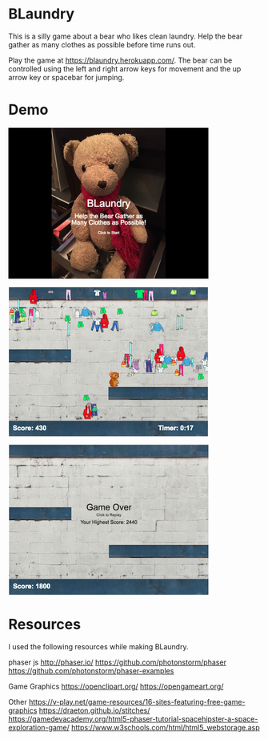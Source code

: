 # BLaundry

This is a silly game about a bear who likes clean laundry.  Help the bear gather as many clothes as possible before time runs out.

Play the game at https://blaundry.herokuapp.com/.  The bear can be controlled using the left and right arrow keys for movement and the up arrow key or spacebar for jumping.

# Demo

![BLaundry01](/screenshots/BLaundry01.png?raw=true "Screenshot1")

![BLaundry02](/screenshots/BLaundry02.png?raw=true "Screenshot2")

![BLaundry03](/screenshots/BLaundry03.png?raw=true "Screenshot3")

# Resources

I used the following resources while making BLaundry.

phaser js
http://phaser.io/
https://github.com/photonstorm/phaser
https://github.com/photonstorm/phaser-examples

Game Graphics
https://openclipart.org/
https://opengameart.org/

Other
https://v-play.net/game-resources/16-sites-featuring-free-game-graphics
https://draeton.github.io/stitches/
https://gamedevacademy.org/html5-phaser-tutorial-spacehipster-a-space-exploration-game/
https://www.w3schools.com/html/html5_webstorage.asp
